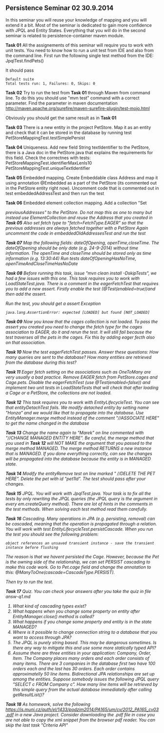 ## Persistence Seminar 02 30.9.2014
In this seminar you will reuse your knowledge of mapping and you will extend it a bit. 
Most of the seminar is dedicated to gain more confidence with JPQL and Entity States.
Everything that you will do in the second seminar is related to persistence-container maven module. 

**Task 01** All the assignements of this seminar will require you to work with unit tests. You need to know how to run a unit test from IDE and also from the command line. First run the following single test method from the IDE:  JpqlTest.findPets()

It should pass 
```
Default suite
Total tests run: 1, Failures: 0, Skips: 0
```  

**Task 02** Try to run the test from **Task 01** through Maven from command line. To do this you should use "mvn test" command with a correct parameter. Find the parameter in maven documentation http://maven.apache.org/surefire/maven-surefire-plugin/test-mojo.html   

Obviously you should get the same result as in **Task 01**

**Task 03** There is a new entity in the project PetStore. Map it as an entity and check that it can be stored in the database by running test PetStoreMappingTest.testSimplePersist 

**Task 04** Uniqueness. Add new field String textIdentifier to the PetStore, there is a Java doc in the PetStore.java that explains the requirements for this field.
Check the correctnes with tests: 
   PetStoreMappingTest.identifierMaxLenIs10
   PetStoreMappingTest.uniqueTextIdentifier 

**Task 05** Embedded mapping. Create Embeddable class Address and map it using annotation @Embedded as a part of the PetStore (its commented out in the PetStore entity right now). Uncomment code that is commented out in test  embeddedAddressTest  and then run the test

**Task 06** Embedded element collection mapping. Add a collection "Set<Address> previousAddresses" to the PetStore. Do not map this as one to many but instead use ElementCollection and reuse the Address that you created in **Task 05**
Also set fetch type to "fetch=FetchType.EAGER" so that the previous addresses are always fetched together with a PetStore
Again uncomment the code in embeddedOldAddressesTest and run the test

**Task 07** Map the following fields: dateOfOpening, openTime,closeTime. The dateOfOpening should be only date (e.g. 24-9-2014) without time information. The openTime and closeTime should be stored only as time information (e.g. 13:30:44) 
Run tests dateOfOpeningHasNoTime, openTimeAndCloseTimeHasNoDate

**Task 08**  Before running this task, issue "mvn clean install -DskipTests", we had a few issues with this one. This task requires you to work with LoadStateTest.java.  There is a comment in the eagerFetchTest that requires you to add a new assert. Firstly enable the test (@Test(enabled=true))and then add the assert.

Run the test, you should get a assert Exception

```
java.lang.AssertionError: expected [LOADED] but found [NOT_LOADED] 
```


**Task 09** Now you know that the cages collection is not loaded. To pass the assert you created you need to change the fetch type for the cages association to EAGER, do it and rerun the test.
It will still fail because the test traverses all the pets in the cages. Fix this by adding eager fecth also on that association.

**Task 10** Now the test eagerFetchTest passes. Answer these questions: How many queries are sent to the database? How many entities are retrieved from the database during this test?

**Task 11** Eager fetch setting on the associations such as OneToMany are very usually a bad practice. Remove EAGER fetch from PetStore.cages and Cage.pets. Disable the eagerFetchTest (use @Test(enabled=false)) and implement two unit tests in LoadStateTests that will check that after loading a Cage or a PetStore, the collections are not loaded.
 

**Task 12** This task requires you to work with EntityLifecycleTest. You can see that entityDetachTest fails. We modify detached entity by setting name "Honza" and we would like that to propagate into the database. Use EntityManager.merge method instead of the comment "//ASSOCIATE HERE" to get the name changed in the database 

**Task 13** Change the name again to "Marek" on line commented with "//CHANGE MANAGED ENTITY HERE". Be careful, the merge method that you used in **Task 12** will NOT MAKE the argument that you passed to the merge method MANAGED. The merge method RETURNS a new instance that is MANAGED. If you done everything correctly, can see the changes will be propagated into the database because the entity is in MANAGED state.  

**Task 14** Modify the entityRemove test on line marked "		//DELETE THE PET HERE". Delete the pet with id "pet1Id". The test should pass after your changes.

**Task 15**  JPQL. You will work with JpqlTest.java. Your task is to fix all the tests by only rewriting the JPQL queries (the JPQL query is the argument in every em.createQuery method). There are lot of hints in the comments in the test methods. When solving each test method read them carefully. 

**Task 16**  Cascading. Many operations in JPA (e.g. persisting, removal) can be cascaded, meaning that the operation is propagated through a relation. You will work with test EntityLifecycleTest.persistCascade. When you run the test you should see the following problem:

```
object references an unsaved transient instance - save the transient instance before flushing
```

The reason is that we havent persisted the Cage. However, because the Pet is the owning side of the relationship, we can set PERSIST cascading to make this code work. Go to Pet.cage field and change the annotation to this: @ManyToOne(cascade=CascadeType.PERSIST).

Then try to run the test. 

**Task 17** Quiz. You can check your answers after you take the quiz in file answ-q1.md 
 1. What kind of cascading types exist?
 2. What happens when you change some property on entity after EntityManager.close() method is called? 
 3. What happens if you change some property and entity is in the state MANAGED?
 4. Where is it possible to change connection string to a database that you want to access through JPA?
 5. The JPQL is purely string based. This may be dangerous sometimes. Is there any way to mitigate this and use some more statically typed API?
 6. Assume there are three entities in your application: Company, Order, Item. The Company places many orders and each order consists of many items. There are 3 companies in the database first two have 100 orders each and the last has 30 orders. Each order contains approximatelly 50 line items. Bidirectional JPA relationships are set up among the entities. Suppose somebody issues the following JPQL query "SELECT c FROM Company c". How many line items will be retrieved by this simple query from the actual database immediatelly after calling getResultList()?

 
**Task 18** As homework, solve the following https://is.muni.cz/auth/el/1433/podzim2014/PA165/um/cv/2012_PA165_cv03.pdf in a new Java project. Consider downloading the .pdf file in case you are not able to copy the xml snippet from the browser pdf reader. You can skip the last task "Criteria API"
 


   